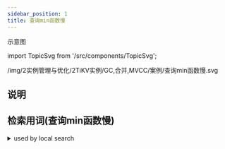 ```yaml
---
sidebar_position: 1
title: 查询min函数慢
---
```

示意图

import TopicSvg from '/src/components/TopicSvg';

<TopicSvg>/img/2实例管理与优化/2TiKV实例/GC,合并,MVCC/案例/查询min函数慢.svg </TopicSvg>


## 说明


## 检索用词(查询min函数慢)
<details>
<summary>used by local search</summary>
<div>
dt有索引, tidb内部把min改写为:
   select t order by dt limit 1
理论上tikv只读取有效的第一条,, 但tikv从索引头部扫描起,, 需要跳过5000万条mvcc数据,, sql执行信息中的skip count有记录, 变成mvcc数据, 保留在表中, compaction, _filter参数?, 保留时间超出gc life, delete的数据, 真正从磁盘抹去, delete数据, 由rocksdb在, compaction时, 一起清理, 默认true, gc worker, 标记为tomestone, false, 理论回顾, 案例, 然后查询, 花了一分钟, select min(dt) from t, 解决办法, 清理的时间提前, 或查询时刻延后, select min(dt) from t, 此时dt索引头部没有mvcc数据, 查询min只需读索引第一个region, 就大概率能取得有效数据,
先清理30天前数据5千万条
`delete t where dt<30天前`
</div></details>




